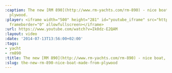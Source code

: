 ```yaml
---
:caption: The new [RM 890](http://www.rm-yachts.com/rm-890) - nice boat, made from
  plywood.
:player: <iframe width="500" height="281" id="youtube_iframe" src="https://www.youtube.com/embed/Ik0dz-E2QAM?feature=oembed&amp;enablejsapi=1&amp;origin=https://safe.txmblr.com&amp;wmode=opaque"
  frameborder="0" allowfullscreen></iframe>
:url: https://www.youtube.com/watch?v=Ik0dz-E2QAM
:layout: video
:date: '2014-07-13T13:56:00+02:00'
:tags:
- yacht
- rm890
:title: The new [RM 890](http://www.rm-yachts.com/rm-890) - nice boat, made from plywood.
:slug: the-new-rm-890-nice-boat-made-from-plywood
---
```

